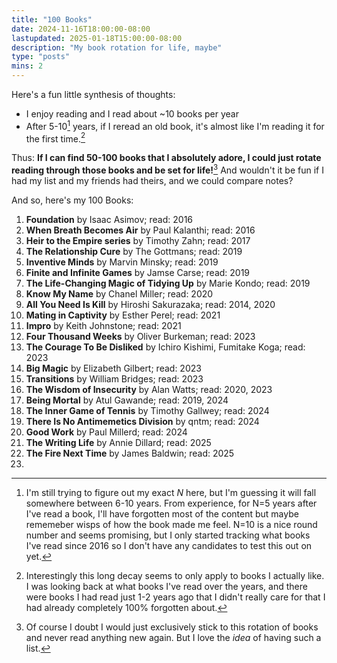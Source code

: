 ```yaml
---
title: "100 Books"
date: 2024-11-16T18:00:00-08:00
lastupdated: 2025-01-18T15:00:00-08:00
description: "My book rotation for life, maybe"
type: "posts"
mins: 2
---
```


Here's a fun little synthesis of thoughts:
* I enjoy reading and I read about ~10 books per year
* After 5-10[^1] years, if I reread an old book, it's almost like I'm reading it for the first time.[^2]

Thus: **If I can find 50-100 books that I absolutely adore, I could just rotate reading through those books and be set for life!**[^3] And wouldn't it be fun if I had my list and my friends had theirs, and we could compare notes?
 
And so, here's my 100 Books:
1. **Foundation** by Isaac Asimov; read: 2016
1. **When Breath Becomes Air** by Paul Kalanthi; read: 2016
1. **Heir to the Empire series** by Timothy Zahn; read: 2017
1. **The Relationship Cure** by The Gottmans; read: 2019
1. **Inventive Minds** by Marvin Minsky; read: 2019
1. **Finite and Infinite Games** by Jamse Carse; read: 2019
1. **The Life-Changing Magic of Tidying Up** by Marie Kondo; read: 2019
1. **Know My Name** by Chanel Miller; read: 2020
1. **All You Need Is Kill** by Hiroshi Sakurazaka; read: 2014, 2020
1. **Mating in Captivity** by Esther Perel; read: 2021
1. **Impro** by Keith Johnstone; read: 2021
1. **Four Thousand Weeks** by Oliver Burkeman; read: 2023
1. **The Courage To Be Disliked** by Ichiro Kishimi, Fumitake Koga; read: 2023
1. **Big Magic** by Elizabeth Gilbert; read: 2023
1. **Transitions** by William Bridges; read: 2023
1. **The Wisdom of Insecurity** by Alan Watts; read: 2020, 2023
1. **Being Mortal** by Atul Gawande; read: 2019, 2024
1. **The Inner Game of Tennis** by Timothy Gallwey; read: 2024
1. **There Is No Antimemetics Division** by qntm; read: 2024
1. **Good Work** by Paul Millerd; read: 2024
1. **The Writing Life** by Annie Dillard; read: 2025
1. **The Fire Next Time** by James Baldwin; read: 2025
1. 

[^1]: I'm still trying to figure out my exact _N_ here, but I'm guessing it will fall somewhere between 6-10 years. From experience, for N=5 years after I've read a book, I'll have forgotten most of the content but maybe rememeber wisps of how the book made me feel. N=10 is a nice round number and seems promising, but I only started tracking what books I've read since 2016 so I don't have any candidates to test this out on yet.

[^2]: Interestingly this long decay seems to only apply to books I actually like. I was looking back at what books I've read over the years, and there were books I had read just 1-2 years ago that I didn't really care for that I had already completely 100% forgotten about.

[^3]: Of course I doubt I would just exclusively stick to this rotation of books and never read anything new again. But I love the _idea_ of having such a list.
